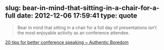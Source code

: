 slug: bear-in-mind-that-sitting-in-a-chair-for-a-full
date: 2012-12-06 17:59:41
type: quote
---

> Bear in mind that sitting in a chair for a full day of presentations isn’t the most enjoyable activity as an conference attendee.

[20 tips for better conference speaking ~ Authentic Boredom](http://cameronmoll.com/archives/2009/02/20_tips_better_conference_speaking/)
